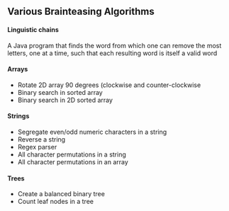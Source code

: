 ## Various Brainteasing Algorithms

#### Linguistic chains
A Java program that finds the word from which one can remove the most letters, one at a time, such that each resulting word is itself a valid word

#### Arrays
* Rotate 2D array 90 degrees (clockwise and counter-clockwise
* Binary search in sorted array
* Binary search in 2D sorted array

#### Strings
* Segregate even/odd numeric characters in a string
* Reverse a string
* Regex parser
* All character permutations in a string
* All character permutations in an array

#### Trees
* Create a balanced binary tree
* Count leaf nodes in a tree
